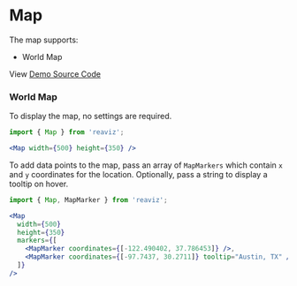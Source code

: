 # Map

The map supports:

- World Map

View [Demo Source Code](https://github.com/jask-oss/reaviz/blob/master/src/Map/Map.story.tsx)


### World Map

To display the map, no settings are required.

```jsx
import { Map } from 'reaviz';

<Map width={500} height={350} />
```

To add data points to the map, pass an array of `MapMarkers` which
contain `x` and `y` coordinates for the location. Optionally, pass
a string to display a tooltip on hover.

```jsx
import { Map, MapMarker } from 'reaviz';

<Map
  width={500}
  height={350}
  markers={[
    <MapMarker coordinates={[-122.490402, 37.786453]} />,
    <MapMarker coordinates={[-97.7437, 30.2711]} tooltip="Austin, TX" />
  ]}
/>
```